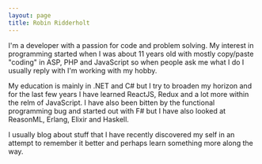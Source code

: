 ```yaml
---
layout: page
title: Robin Ridderholt
---
```


I'm a developer with a passion for code and problem solving. My interest in programming started when I was about 11 years old with mostly copy/paste "coding" in ASP, PHP and JavaScript so when people ask me what I do I usually reply with I'm working with my hobby.

My education is mainly in .NET and C# but I try to broaden my horizon and for the last few years I have learned ReactJS, Redux and a lot more within the relm of JavaScript. I have also been bitten by the functional programming bug and started out with F# but I have also looked at ReasonML, Erlang, Elixir and Haskell.

I usually blog about stuff that I have recently discovered my self in an attempt to remember it better and perhaps learn something more along the way.
